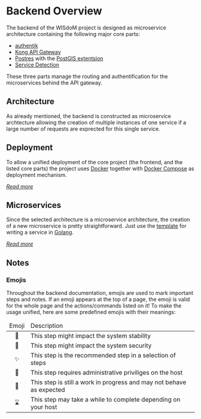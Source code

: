 # Backend Overview
The backend of the WISdoM project is designed as microservice architecture
containing the following major core parts:
* [authentik](https://goauthentik.io)
* [Kong API Gateway](https://docs.konghq.com/gateway/latest/)
* [Postres](https://www.postgresql.org/) with the 
  [PostGIS extentsion](https://postgis.net/)
* [Service Detection](https://github.com/wisdom-oss/gateway-service-watcher)

These three parts manage the routing and authentification for the microservices
behind the API gateway.

## Architecture
As already mentioned, the backend is constructed as microservice archtecture
allowing the creation of multiple instances of one service if a large number
of requests are exprected for this single service.

## Deployment
To allow a unified deployment of the core project (the frontend, and the listed
core parts) the project uses [Docker](https://www.docker.com) together with 
[Docker Compose](https://docs.docker.com/compose/) as deployment mechanism.

[_Read more_](./deployment.md)

## Microservices
Since the selected architecture is a microservice architecture, the creation of
a new microservice is pretty straightforward. Just use the 
[template](https://github.com/wisdom-oss/microservice-template) for writing
a service in [Golang](https://go.dev).

[_Read more_](./development/README.md)

## Notes
### Emojis
Throughout the backend documentation, emojis are used to mark important steps
and notes.
If an emoji appears at the top of a page, the emoji is valid for the whole page
and the actions/commands listed on it!
To make the usage unified, here are some predefined emojis with their
meanings:

<table align="center">
<thead>
<tr>
<td>Emoji</td>
<td width="100%">Description</td>
</tr>
</thead>
<tbody>
<tr>
<td align="center">🛑</td>
<td width="100%">This step might impact the system stability</td>
</tr>
<tr>
<td align="center">🦺</td>
<td width="100%">This step might impact the system security</td>
</tr>
<tr>
<td align="center">✨</td>
<td width="100%">This step is the recommended step in a selection of steps</td>
</tr>
<tr>
<td align="center">🔐</td>
<td width="100%">This step requires administrative priviliges on the host</td>
</tr>
<tr>
<td align="center">🚧</td>
<td width="100%">This step is still a work in progress and may not behave as expected</td>
</tr>
<tr>
<td align="center">⌛</td>
<td width="100%">This step may take a while to complete depending on your host</td>
</tbody>
</table>

